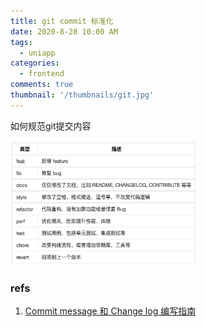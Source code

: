 ```yaml
---
title: git commit 标准化
date: 2020-8-28 10:00 AM
tags:
  - uniapp
categories:
  - frontend
comments: true
thumbnail: '/thumbnails/git.jpg'
---
```

如何规范git提交内容
<!-- more -->
<img src="./assets/images/git.png" width = "300" height = "200"/>

### refs

1. [Commit message 和 Change log 编写指南](http://www.ruanyifeng.com/blog/2016/01/commit_message_change_log.html)
